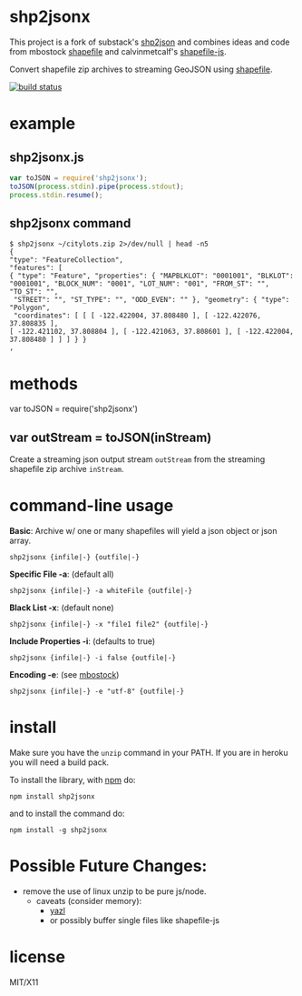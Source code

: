 shp2jsonx
========


This project is a fork of substack's [shp2json](https://github.com/substack/shp2json) and combines ideas and code from mbostock [shapefile](https://github.com/mbostock/shapefile) and calvinmetcalf's [shapefile-js](https://github.com/calvinmetcalf/shapefile-js).

Convert shapefile zip archives to streaming GeoJSON using
[shapefile](https://github.com/mbostock/shapefile).


[![build status](https://secure.travis-ci.org/realtymaps/shp2jsonx.png)](http://travis-ci.org/realtymaps/shp2jsonx)

example
=======

shp2jsonx.js
------------

```js
var toJSON = require('shp2jsonx');
toJSON(process.stdin).pipe(process.stdout);
process.stdin.resume();
```

shp2jsonx command
----------------

```
$ shp2jsonx ~/citylots.zip 2>/dev/null | head -n5
{
"type": "FeatureCollection",
"features": [
{ "type": "Feature", "properties": { "MAPBLKLOT": "0001001", "BLKLOT":
"0001001", "BLOCK_NUM": "0001", "LOT_NUM": "001", "FROM_ST": "", "TO_ST": "",
 "STREET": "", "ST_TYPE": "", "ODD_EVEN": "" }, "geometry": { "type": "Polygon",
 "coordinates": [ [ [ -122.422004, 37.808480 ], [ -122.422076, 37.808835 ],
[ -122.421102, 37.808804 ], [ -122.421063, 37.808601 ], [ -122.422004, 37.808480 ] ] ] } }
,

```

methods
=======

var toJSON = require('shp2jsonx')

var outStream = toJSON(inStream)
--------------------------------

Create a streaming json output stream `outStream` from the streaming shapefile
zip archive `inStream`.

command-line usage
==================

**Basic**: Archive w/ one or many shapefiles will yield a json object or json array.

```
shp2jsonx {infile|-} {outfile|-}
```

**Specific File -a**: (default all)

```
shp2jsonx {infile|-} -a whiteFile {outfile|-}
```

**Black List -x**: (default none)

```
shp2jsonx {infile|-} -x "file1 file2" {outfile|-}
```

**Include Properties -i**: (defaults to true)

```
shp2jsonx {infile|-} -i false {outfile|-}
```

**Encoding -e**: (see [mbostock](https://github.com/mbostock/shapefile))

```
shp2jsonx {infile|-} -e "utf-8" {outfile|-}
```
install
=======

Make sure you have the `unzip` command in your PATH. If you are in heroku you will need
a build pack.

To install the library, with [npm](http://npmjs.org) do:

    npm install shp2jsonx

and to install the command do:

    npm install -g shp2jsonx

Possible Future Changes:
========================
- remove the use of linux unzip to be pure js/node.
  - caveats (consider memory):
    - [yazl](https://github.com/thejoshwolfe/yauzl/issues/14)
    - or possibly buffer single files like shapefile-js

license
=======

MIT/X11
